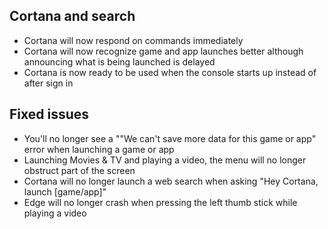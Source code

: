 ## Cortana and search
- Cortana will now respond on commands immediately
- Cortana will now recognize game and app launches better although announcing what is being launched is delayed
- Cortana is now ready to be used when the console starts up instead of after sign in

## Fixed issues
- You'll no longer see a ""We can't save more data for this game or app" error when launching a game or app
- Launching Movies & TV and playing a video, the menu will no longer obstruct part of the screen
- Cortana will no longer launch a web search when asking "Hey Cortana, launch [game/app]"
- Edge will no longer crash when pressing the left thumb stick while playing a video